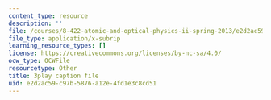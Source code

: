 ```yaml
---
content_type: resource
description: ''
file: /courses/8-422-atomic-and-optical-physics-ii-spring-2013/e2d2ac59c97b5876a12e4fd1e3c8cd51_T1KLrKvCGbA.vtt
file_type: application/x-subrip
learning_resource_types: []
license: https://creativecommons.org/licenses/by-nc-sa/4.0/
ocw_type: OCWFile
resourcetype: Other
title: 3play caption file
uid: e2d2ac59-c97b-5876-a12e-4fd1e3c8cd51
---
```

